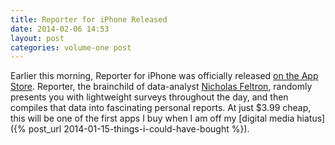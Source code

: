 ```yaml
---
title: Reporter for iPhone Released
date: 2014-02-06 14:53
layout: post
categories: volume-one post
---
```

Earlier this morning, Reporter for iPhone was officially released [on the App Store](https://itunes.apple.com/us/app/reporter-app/id779697486?ls=1&mt=8). Reporter, the brainchild of data-analyst [Nicholas Feltron](http://feltron.com), randomly presents you with lightweight surveys throughout the day, and then compiles that data into fascinating personal reports. At just $3.99 cheap, this will be one of the first apps I buy when I am off my [digital media hiatus]({% post_url 2014-01-15-things-i-could-have-bought %}).